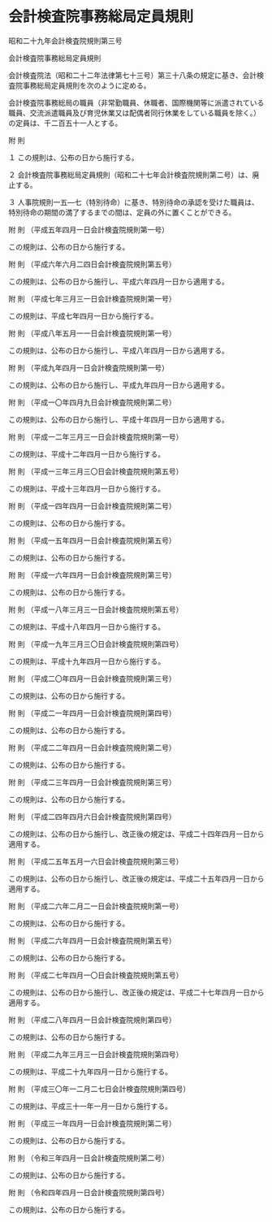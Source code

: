 # 会計検査院事務総局定員規則

昭和二十九年会計検査院規則第三号

会計検査院事務総局定員規則

会計検査院法（昭和二十二年法律第七十三号）第三十八条の規定に基き、会計検査院事務総局定員規則を次のように定める。

会計検査院事務総局の職員（非常勤職員、休職者、国際機関等に派遣されている職員、交流派遣職員及び育児休業又は配偶者同行休業をしている職員を除く。）の定員は、千二百五十一人とする。

附 則

１ この規則は、公布の日から施行する。

２ 会計検査院事務総局定員規則（昭和二十七年会計検査院規則第二号）は、廃止する。

３ 人事院規則一五―七（特別待命）に基き、特別待命の承認を受けた職員は、特別待命の期間の満了するまでの間は、定員の外に置くことができる。

附 則 （平成五年四月一日会計検査院規則第一号）

この規則は、公布の日から施行する。

附 則 （平成六年六月二四日会計検査院規則第五号）

この規則は、公布の日から施行し、平成六年四月一日から適用する。

附 則 （平成七年三月三一日会計検査院規則第一号）

この規則は、平成七年四月一日から施行する。

附 則 （平成八年五月一一日会計検査院規則第一号）

この規則は、公布の日から施行し、平成八年四月一日から適用する。

附 則 （平成九年四月一日会計検査院規則第一号）

この規則は、公布の日から施行し、平成九年四月一日から適用する。

附 則 （平成一〇年四月九日会計検査院規則第二号）

この規則は、公布の日から施行し、平成十年四月一日から適用する。

附 則 （平成一二年三月三一日会計検査院規則第一号）

この規則は、平成十二年四月一日から施行する。

附 則 （平成一三年三月三〇日会計検査院規則第五号）

この規則は、平成十三年四月一日から施行する。

附 則 （平成一四年四月一日会計検査院規則第二号）

この規則は、公布の日から施行する。

附 則 （平成一五年四月一日会計検査院規則第五号）

この規則は、公布の日から施行する。

附 則 （平成一六年四月一日会計検査院規則第三号）

この規則は、公布の日から施行する。

附 則 （平成一八年三月三一日会計検査院規則第五号）

この規則は、平成十八年四月一日から施行する。

附 則 （平成一九年三月三〇日会計検査院規則第四号）

この規則は、平成十九年四月一日から施行する。

附 則 （平成二〇年四月一日会計検査院規則第三号）

この規則は、公布の日から施行する。

附 則 （平成二一年四月一日会計検査院規則第四号）

この規則は、公布の日から施行する。

附 則 （平成二二年四月一日会計検査院規則第二号）

この規則は、公布の日から施行する。

附 則 （平成二三年四月一日会計検査院規則第三号）

この規則は、公布の日から施行する。

附 則 （平成二四年四月六日会計検査院規則第四号）

この規則は、公布の日から施行し、改正後の規定は、平成二十四年四月一日から適用する。

附 則 （平成二五年五月一六日会計検査院規則第三号）

この規則は、公布の日から施行し、改正後の規定は、平成二十五年四月一日から適用する。

附 則 （平成二六年二月二一日会計検査院規則第一号）

この規則は、公布の日から施行する。

附 則 （平成二六年四月一日会計検査院規則第五号）

この規則は、公布の日から施行する。

附 則 （平成二七年四月一〇日会計検査院規則第五号）

この規則は、公布の日から施行し、改正後の規定は、平成二十七年四月一日から適用する。

附 則 （平成二八年四月一日会計検査院規則第四号）

この規則は、公布の日から施行する。

附 則 （平成二九年三月三一日会計検査院規則第四号）

この規則は、平成二十九年四月一日から施行する。

附 則 （平成三〇年一二月二七日会計検査院規則第四号）

この規則は、平成三十一年一月一日から施行する。

附 則 （平成三一年四月一日会計検査院規則第二号）

この規則は、公布の日から施行する。

附 則 （令和三年四月一日会計検査院規則第二号）

この規則は、公布の日から施行する。

附 則 （令和四年四月一日会計検査院規則第四号）

この規則は、公布の日から施行する。

